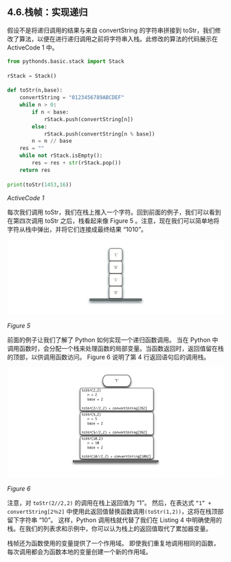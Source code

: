 ## 4.6.栈帧：实现递归
假设不是将递归调用的结果与来自 convertString 的字符串拼接到 toStr，我们修改了算法，以便在进行递归调用之前将字符串入栈。此修改的算法的代码展示在 ActiveCode 1 中。

```` python
from pythonds.basic.stack import Stack

rStack = Stack()

def toStr(n,base):
    convertString = "0123456789ABCDEF"
    while n > 0:
        if n < base:
            rStack.push(convertString[n])
        else:
            rStack.push(convertString[n % base])
        n = n // base
    res = ""
    while not rStack.isEmpty():
        res = res + str(rStack.pop())
    return res

print(toStr(1453,16))

````
*ActiveCode 1*

每次我们调用 toStr，我们在栈上推入一个字符。回到前面的例子，我们可以看到在第四次调用 toStr 之后，栈看起来像 Figure 5 。注意，现在我们可以简单地将字符从栈中弹出，并将它们连接成最终结果 “1010”。

![4.6.栈帧：实现递归.figure5](assets/4.6.%E6%A0%88%E5%B8%A7%EF%BC%9A%E5%AE%9E%E7%8E%B0%E9%80%92%E5%BD%92.figure5.png)


*Figure 5*


前面的例子让我们了解了 Python 如何实现一个递归函数调用。 当在 Python 中调用函数时，会分配一个栈来处理函数的局部变量。当函数返回时，返回值留在栈的顶部，以供调用函数访问。 Figure 6 说明了第 4 行返回语句后的调用栈。

![4.6.栈帧：实现递归.figure6](assets/4.6.%E6%A0%88%E5%B8%A7%EF%BC%9A%E5%AE%9E%E7%8E%B0%E9%80%92%E5%BD%92.figure6.png)


*Figure 6*

注意，对 `toStr(2//2,2)` 的调用在栈上返回值为 “1”。 然后，在表达式 `“1” + convertString[2％2]` 中使用此返回值替换函数调用`(toStr(1,2))`，这将在栈顶部留下字符串 “10”。 这样，Python 调用栈就代替了我们在 Listing 4 中明确使用的栈。在我们的列表求和示例中，你可以认为栈上的返回值取代了累加器变量。

栈帧还为函数使用的变量提供了一个作用域。 即使我们重复地调用相同的函数，每次调用都会为函数本地的变量创建一个新的作用域。


